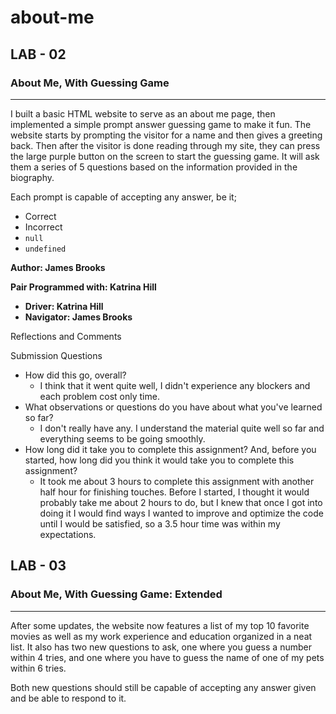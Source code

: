 # about-me

## LAB - 02

### About Me, With Guessing Game<br>

---

I built a basic HTML website to serve as an about me page, then implemented a simple prompt answer guessing game to make it fun. The website starts by prompting the visitor for a name and then gives a greeting back. Then after the visitor is done reading through my site, they can press the large purple button on the screen to start the guessing game. It will ask them a series of 5 questions based on the information provided in the biography.

Each prompt is capable of accepting any answer, be it;

- Correct
- Incorrect
- `null`
- `undefined`

**Author: James Brooks**

**Pair Programmed with: Katrina Hill**

- **Driver: Katrina Hill**
- **Navigator: James Brooks**

Reflections and Comments<br>

Submission Questions

- How did this go, overall?
  - I think that it went quite well, I didn't experience any blockers and each problem cost only time.
- What observations or questions do you have about what you've learned so far?
  - I don't really have any. I understand the material quite well so far and everything seems to be going smoothly.
- How long did it take you to complete this assignment? And, before you started, how long did you think it would take you to complete this assignment?
  - It took me about 3 hours to complete this assignment with another half hour for finishing touches. Before I started, I thought it would probably take me about 2 hours to do, but I knew that once I got into doing it I would find ways I wanted to improve and optimize the code until I would be satisfied, so a 3.5 hour time was within my expectations.

## LAB - 03

### About Me, With Guessing Game: Extended

---

After some updates, the website now features a list of my top 10 favorite movies as well as my work experience and education organized in a neat list. It also has two new questions to ask, one where you guess a number within 4 tries, and one where you have to guess the name of one of my pets within 6 tries.

Both new questions should still be capable of accepting any answer given and be able to respond to it.